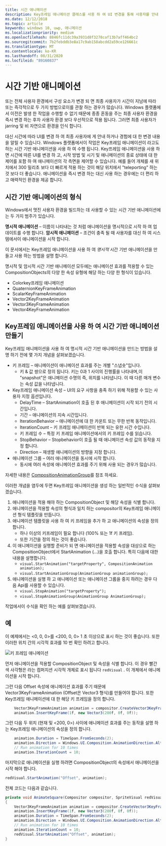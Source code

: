 ```yaml
---
title: 시간 애니메이션
description: Key프레임 애니메이션 클래스를 사용 하 여 UI 변경을 통해 사용자를 안내 하는 시간 기반 애니메이션을 만드는 방법을 알아봅니다.
ms.date: 12/12/2018
ms.topic: article
keywords: windows 10, uwp, 애니메이션
ms.localizationpriority: medium
ms.openlocfilehash: 8846fc11dc39a3931d8f3278caf13b7aff464bc2
ms.sourcegitcommit: 7b2febddb3e8a17c9ab158abcdd2a59ce126661c
ms.translationtype: MT
ms.contentlocale: ko-KR
ms.lasthandoff: 08/31/2020
ms.locfileid: "89160837"
---
```

# <a name="time-based-animations"></a>시간 기반 애니메이션

또는 전체 사용자 환경에서 구성 요소가 변경 되 면 최종 사용자가 시간이 지남에 따라 또는 즉각적으로 두 가지 방법으로이를 관찰 하는 경우가 많습니다. Windows 플랫폼에서 이전은 발생 한 작업을 수행할 수 없기 때문에 종종 혼동을 주는 최종 사용자 환경을 즉시 변경 하는 후자 사용자 환경 보다 우선적으로 적용 됩니다. 그러면 최종 사용자가 jarring 및 비 자연으로 환경을 인식 합니다.

대신 시간에 따라 UI를 변경 하 여 최종 사용자에 게 안내 하거나 경험에 대 한 변경 내용을 알릴 수 있습니다. Windows 플랫폼에서이 작업은 Key프레임 애니메이션이 라고도 하는 시간 기반 애니메이션을 사용 하 여 수행 됩니다. Key프레임 애니메이션을 사용 하면 시간에 따른 UI를 변경 하 고, 시작 방법 및 시기 및 애니메이션의 종료 상태에 대 한 제어를 포함 하 여 애니메이션의 각 측면을 제어할 수 있습니다. 예를 들어 개체를 새 위치에서 300 밀리초 보다 더 빠르게 적용 하는 것이 해당 위치에서 "teleporting" 하는 것 보다 더 좋습니다. 애니메이션을 즉시 변경 하는 대신 사용 하는 경우에는 더 편리 하 고 매력적인 환경을 제공 합니다.

## <a name="types-of-time-based-animations"></a>시간 기반 애니메이션의 형식

Windows에서 멋진 사용자 환경을 빌드하는 데 사용할 수 있는 시간 기반 애니메이션에는 두 가지 범주가 있습니다.

**명시적 애니메이션** – 이름이 나타내는 것 처럼 애니메이션을 명시적으로 시작 하 여 업데이트를 수행 합니다.
**암시적 애니메이션** – 조건이 충족 될 때 사용자를 대신 하 여 시스템에서이 애니메이션을 시작 합니다.

이 문서에서는 Key프레임 애니메이션을 사용 하 여 _명시적_ 시간 기반 애니메이션을 만들고 사용 하는 방법을 설명 합니다.

명시적 및 암시적 시간 기반 애니메이션 모두에는 애니메이션 효과를 적용할 수 있는 CompositionObjects의 다양 한 속성 유형에 해당 하는 다양 한 형식이 있습니다.

- Colorkey프레임 애니메이션
- QuaternionKeyFrameAnimation
- ScalarKeyFrameAnimation
- Vector2KeyFrameAnimation
- Vector3KeyFrameAnimation
- Vector4KeyFrameAnimation

## <a name="create-time-based-animations-with-keyframeanimations"></a>Key프레임 애니메이션을 사용 하 여 시간 기반 애니메이션 만들기

Key프레임 애니메이션을 사용 하 여 명시적 시간 기반 애니메이션을 만드는 방법을 설명 하기 전에 몇 가지 개념을 살펴보겠습니다.

- 키 프레임 – 애니메이션이 애니메이션 효과를 주는 개별 "스냅숏"입니다.
  - 키 & 값 쌍으로 정의 됩니다. 키는 0과 1 사이의 진행률을 나타내며,이 "snapshot"은 애니메이션 수명의 즉, 위치를 나타냅니다. 이 때 다른 매개 변수는 속성 값을 나타냅니다.
- Key프레임 애니메이션 속성 – UI의 요구 사항을 충족 하기 위해 적용할 수 있는 사용자 지정 옵션입니다.
  - DelayTime – StartAnimation이 호출 된 후 애니메이션이 시작 되기 전의 시간입니다.
  - 기간 – 애니메이션의 지속 시간입니다.
  - IterationBehavior – 애니메이션에 대 한 카운트 또는 무한 반복 동작입니다.
  - IterationCount – 키 프레임 애니메이션이 반복 되는 유한 시간 수입니다.
  - 키 프레임 수 – 특정 키 프레임 애니메이션에서의 키 프레임 수를 읽습니다.
  - StopBehavior – Stopbehavior이 호출 될 때 애니메이션 속성 값의 동작을 지정 합니다.
  - Direction – 재생할 애니메이션의 방향을 지정 합니다.
- 애니메이션 그룹 – 여러 애니메이션을 동시에 시작 합니다.
  - 동시에 여러 속성에 애니메이션 효과를 주기 위해 사용 되는 경우가 많습니다.

자세한 내용은 [CompositionAnimationGroup](/uwp/api/windows.ui.composition.compositionanimationgroup)를 참조 하세요.

이러한 개념을 염두에 두면 Key프레임 애니메이션을 생성 하는 일반적인 수식을 살펴보겠습니다.

1. 애니메이션을 적용 해야 하는 CompositionObject 및 해당 속성을 식별 합니다.
1. 애니메이션을 적용할 속성의 형식과 일치 하는 compositor의 Key프레임 애니메이션 형식 템플릿을 만듭니다.
1. 애니메이션 템플릿을 사용 하 여 키 프레임을 추가 하 고 애니메이션의 속성을 정의 합니다.
    - 하나 이상의 키프레임이 필요 합니다 (100% 또는 1f 키 프레임).
    - 또한 기간을 정의 하는 것이 좋습니다.
1. 이 애니메이션을 실행할 준비가 되 면 애니메이션을 적용할 속성을 대상으로 하는 CompositionObject에서 StartAnimation (...)을 호출 합니다. 특히 다음에 대한 내용을 설명합니다.
    - `visual.StartAnimation("targetProperty", CompositionAnimation animation);`
    - `visual.StartAnimationGroup(AnimationGroup animationGroup);`
1. 애니메이션을 실행 하 고 애니메이션 또는 애니메이션 그룹을 중지 하려는 경우 다음 Api를 사용할 수 있습니다.
    - `visual.StopAnimation("targetProperty");`
    - `visual.StopAnimationGroup(AnimationGroup AnimationGroup);`

작업에서이 수식을 확인 하는 예를 살펴보겠습니다.

## <a name="example"></a>예

이 예제에서는 <0, 0, 0>를 <200, 0, 0> 1 초 이상으로 표시 하는 것이 좋습니다. 또한 이러한 위치 간의 시각적 효과를 10 번 확인 하려고 합니다.

![키 프레임 애니메이션](images/animation/animated-rectangle.gif)

먼저 애니메이션을 적용할 CompositionObject 및 속성을 식별 합니다. 이 경우 빨간색 사각형은 라는 컴퍼지션 시각적 개체로 표시 됩니다 `redVisual` . 이 개체에서 애니메이션을 시작 합니다.

그런 다음 Offset 속성에 애니메이션 효과를 주기 때문에 Vector3KeyFrameAnimation (Offset은 Vector3 형식)를 만들어야 합니다. 또한 Key프레임 애니메이션에 대 한 해당 키 프레임을 정의 합니다.

```csharp
    Vector3KeyFrameAnimation animation = compositor.CreateVector3KeyFrameAnimation();
    animation.InsertKeyFrame(1f, new Vector3(200f, 0f, 0f));
```

그런 다음 두 위치 (현재 및 <200, 0>) 사이에 애니메이션 효과를 주는 동작을 설명 하는 Key프레임 애니메이션의 속성을 정의 합니다.

```csharp
    animation.Duration = TimeSpan.FromSeconds(2);
    animation.Direction = Windows.UI.Composition.AnimationDirection.Alternate;
    // Run animation for 10 times
    animation.IterationCount = 10;
```

마지막으로 애니메이션을 실행 하려면 CompositionObject의 속성에서 애니메이션을 시작 해야 합니다.

```csharp
redVisual.StartAnimation("Offset", animation);
```

전체 코드는 다음과 같습니다.

```csharp
private void AnimateSquare(Compositor compositor, SpriteVisual redVisual)
{ 
    Vector3KeyFrameAnimation animation = compositor.CreateVector3KeyFrameAnimation();
    animation.InsertKeyFrame(1f, new Vector3(200f, 0f, 0f));
    animation.Duration = TimeSpan.FromSeconds(2);
    animation.Direction = Windows.UI.Composition.AnimationDirection.Alternate;
    // Run animation for 10 times
    animation.IterationCount = 10;
    redVisual.StartAnimation("Offset", animation);
} 
```